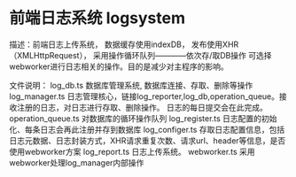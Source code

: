 
# 前端日志系统 logsystem

描述：前端日志上传系统，
     数据缓存使用indexDB，
     发布使用XHR（XMLHttpRequest），
     采用操作循环队列————依次存/取DB操作
     可选择webworker进行日志相关的操作。目的是减少对主程序的影响。

文件说明： 
      log_db.ts   数据库管理系统, 数据库连接、存取、删除等操作
      log_manager.ts 日志管理核心，链接log_reporter,log_db,operation_queue。接收注册的日志，对日志进行存取、删除操作。 日志的每日提交会在此完成。
      operation_queue.ts  对数据库的循环操作队列 
      log_register.ts 日志配置的初始化、每条日志会再此注册并存到数据库
      log_configer.ts  存取日志配置信息，包括日志元数据、日志封装方式，XHR请求重复次数、请求url、header等信息，是否使用webworker方案
      log_report.ts  日志上传系统。
      webworker.ts   采用webworker处理log_manager内部操作
     


